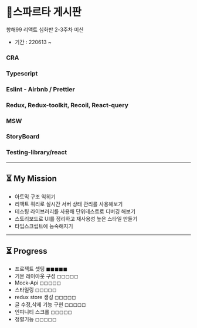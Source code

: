 # 📕스파르타 게시판
항해99 리액트 심화반 2-3주차 미션
- 기간 : 220613 ~
### CRA
### Typescript
### Eslint - Airbnb / Prettier
### Redux, Redux-toolkit, Recoil, React-query
### MSW
### StoryBoard
### Testing-library/react
------
## ⏳  My Mission
- 아토믹 구조 익히기
- 리액트 쿼리로 실시간 서버 상태 관리를 사용해보기
- 테스팅 라이브러리를 사용해 단위테스트로 디버깅 해보기
- 스토리보드로 UI를 정리하고 재사용성 높은 스타일 만들기
- 타입스크립트에 능숙해지기
------
## ⏳  Progress
- 프로젝트 셋팅 ◼◼◼◼◼
- 기본 레이아웃 구성 ◻◻◻◻◻
- Mock-Api ◻◻◻◻◻
- 스타일링 ◻◻◻◻◻
- redux store 생성 ◻◻◻◻◻
- 글 수정,삭제 기능 구현 ◻◻◻◻◻
- 인피니티 스크롤 ◻◻◻◻◻
- 정렬기능 ◻◻◻◻◻
